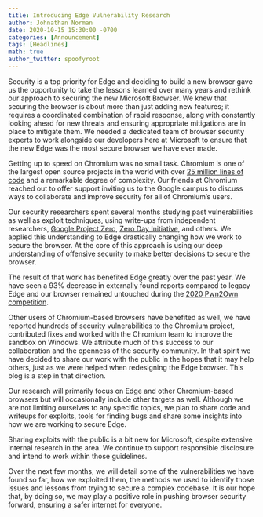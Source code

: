 ```yaml
---
title: Introducing Edge Vulnerability Research
author: Johnathan Norman
date: 2020-10-15 15:30:00 -0700
categories: [Announcement]
tags: [Headlines]
math: true
author_twitter: spoofyroot
---
```


Security is a top priority for Edge and deciding to build a new browser gave us the opportunity to take the lessons learned over many years and rethink our approach to securing the new Microsoft Browser. We knew that securing the browser is about more than just adding new features; it requires a coordinated combination of rapid response, along with constantly looking ahead for new threats and ensuring appropriate mitigations are in place to mitigate them. We needed a dedicated team of browser security experts to work alongside our developers here at Microsoft to ensure that the new Edge was the most secure browser we have ever made.

Getting up to speed on Chromium was no small task. Chromium is one of the largest open source projects in the world with over [25 million lines of code](https://www.openhub.net/p/chrome/analyses/latest/languages_summary) and a remarkable degree of complexity. Our friends at Chromium reached out to offer support inviting us to the Google campus to discuss ways to collaborate and improve security for all of Chromium’s users.

Our security researchers spent several months studying past vulnerabilities as well as exploit techniques, using write-ups from independent researchers, [Google Project Zero](https://googleprojectzero.blogspot.com/), [Zero Day Initiative](https://www.zerodayinitiative.com/), and others. We applied this understanding to Edge drastically changing how we work to secure the browser. At the core of this approach is using our deep understanding of offensive security to make better decisions to secure the browser.

The result of that work has benefited Edge greatly over the past year. We have seen a 93% decrease in externally found reports compared to legacy Edge and our browser remained untouched during the [2020 Pwn2Own competition](https://www.thezdi.com/blog/2020/3/20/pwn2own-day-two-results-and-master-of-pwn).

Other users of Chromium-based browsers have benefited as well, we have reported hundreds of security vulnerabilities to the Chromium project, contributed fixes and worked with the Chromium team to improve the sandbox on Windows.
We attribute much of this success to our collaboration and the openness of the security community. In that spirit we have decided to share our work with the public in the hopes that it may help others, just as we were helped when redesigning the Edge browser. This blog is a step in that direction.

Our research will primarily focus on Edge and other Chromium-based browsers but will occasionally include other targets as well. Although we are not limiting ourselves to any specific topics, we plan to share code and writeups for exploits, tools for finding bugs and share some insights into how we are working to secure Edge.

Sharing exploits with the public is a bit new for Microsoft, despite extensive internal research in the area. We continue to support responsible disclosure and intend to work within those guidelines.

Over the next few months, we will detail some of the vulnerabilities we have found so far, how we exploited them, the methods we used to identify those issues and lessons from trying to secure a complex codebase. It is our hope that, by doing so, we may play a positive role in pushing browser security forward, ensuring a safer internet for everyone.
